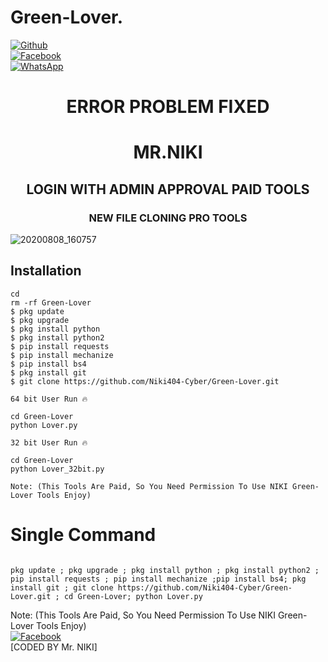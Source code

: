# Green-Lover.
<b></b>[![Github](https://img.shields.io/badge/Github-Niki404-Cyber-dimgray?style=flat-square&logo=github)](https://github.com/Niki404-Cyber)<br> [![Facebook](https://img.shields.io/badge/Facebook-Mr.NIKI-blue?style=flat-square&logo=facebook)](https://www.facebook.com/NIKI.CYBER404.OFFICIALS)<br> [![WhatsApp](https://img.shields.io/badge/WhatsApp-Mr.NIKI-blue?style=flat-square&logo=WhatsApp)](https://chat.whatsapp.com/IulgtTY1ao6HeowtyCFEGJ)

<h1 align="center"> ERROR PROBLEM FIXED </h1>

<h1 align="center"> MR.NIKI</h1>

<h2 align="center"> LOGIN WITH ADMIN APPROVAL PAID TOOLS</h2>

<h3 align="center"> NEW FILE CLONING PRO TOOLS </h3>


![20200808_160757](https://github.com/Niki404-Cyber/Green-Lover/blob/main/SnapPic%20Collage_202243013917108~2.jpg)


## <b>Installation</b>

```
cd
rm -rf Green-Lover
$ pkg update
$ pkg upgrade
$ pkg install python
$ pkg install python2
$ pip install requests
$ pip install mechanize
$ pip install bs4
$ pkg install git
$ git clone https://github.com/Niki404-Cyber/Green-Lover.git

64 bit User Run 🔥

cd Green-Lover
python Lover.py

32 bit User Run 🔥

cd Green-Lover
python Lover_32bit.py

Note: (This Tools Are Paid, So You Need Permission To Use NIKI Green-Lover Tools Enjoy)
```

# Single Command 

```

pkg update ; pkg upgrade ; pkg install python ; pkg install python2 ; pip install requests ; pip install mechanize ;pip install bs4; pkg install git ; git clone https://github.com/Niki404-Cyber/Green-Lover.git ; cd Green-Lover; python Lover.py
```

 Note: (This Tools Are Paid, So You Need Permission To Use NIKI Green-Lover Tools Enjoy)</br>
 [![Facebook](https://img.shields.io/badge/Facebook-Mr.NIKI-blue?style=flat-square&logo=facebook)](https://www.facebook.com/NIKI.CYBER404.OFFICERS)</br>
 [CODED BY Mr. NIKI]
